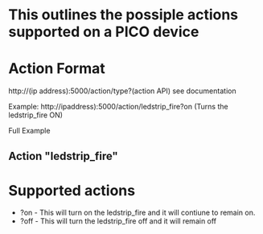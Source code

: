 # This outlines the possiple actions supported on a PICO device
# Action Format

http://(ip address):5000/action/type?(action API) see documentation

Example: http://ipaddress):5000/action/ledstrip_fire?on  (Turns the ledstrip_fire ON)

Full Example

## Action "ledstrip_fire"
# Supported actions
   - ?on  - This will turn on the ledstrip_fire and it will contiune to remain on.
   - ?off - This will turn the ledstrip_fire off and it will remain off
